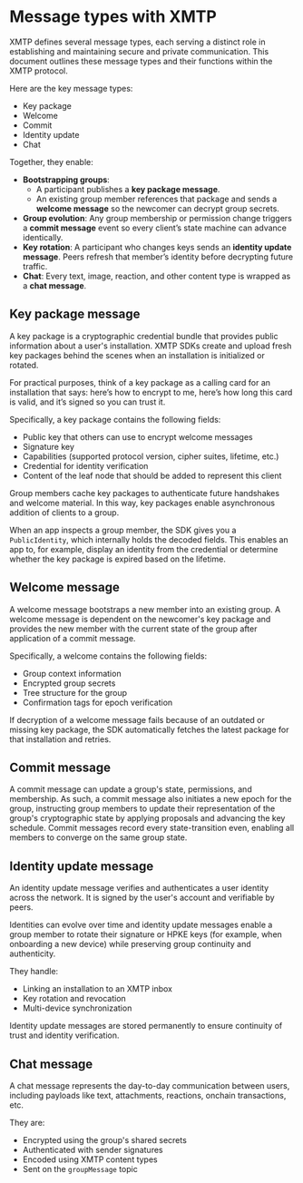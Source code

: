 # Message types with XMTP

XMTP defines several message types, each serving a distinct role in establishing and maintaining secure and private communication. This document outlines these message types and their functions within the XMTP protocol.

Here are the key message types:

- Key package
- Welcome
- Commit
- Identity update
- Chat

Together, they enable:
- **Bootstrapping groups**: 
  - A participant publishes a **key package message**.
  - An existing group member references that package and sends a **welcome message** so the newcomer can decrypt group secrets.
- **Group evolution**: Any group membership or permission change triggers a **commit message** event so every client’s state machine can advance identically.
- **Key rotation**: A participant who changes keys sends an **identity update message**. Peers refresh that member’s identity before decrypting future traffic.
- **Chat**: Every text, image, reaction, and other content type is wrapped as a **chat message**.

## Key package message

A key package is a cryptographic credential bundle that provides public information about a user's installation. XMTP SDKs create and upload fresh key packages behind the scenes when an installation is initialized or rotated.

For practical purposes, think of a key package as a calling card for an installation that says: here’s how to encrypt to me, here’s how long this card is valid, and it’s signed so you can trust it. 

Specifically, a key package contains the following fields:
- Public key that others can use to encrypt welcome messages
- Signature key
- Capabilities (supported protocol version, cipher suites, lifetime, etc.)
- Credential for identity verification
- Content of the leaf node that should be added to represent this client

Group members cache key packages to authenticate future handshakes and welcome material. In this way, key packages enable asynchronous addition of clients to a group.

When an app inspects a group member, the SDK gives you a `PublicIdentity`, which internally holds the decoded fields. This enables an app to, for example, display an identity from the credential or determine whether the key package is expired based on the lifetime.

## Welcome message

A welcome message bootstraps a new member into an existing group. A welcome message is dependent on the newcomer's key package and provides the new member with the current state of the group after application of a commit message. 

Specifically, a welcome contains the following fields:
- Group context information
- Encrypted group secrets
- Tree structure for the group
- Confirmation tags for epoch verification

If decryption of a welcome message fails because of an outdated or missing key package, the SDK automatically fetches the latest package for that installation and retries.

## Commit message

A commit message can update a group's state, permissions, and membership. As such, a commit message also initiates a new epoch for the group, instructing group members to update their representation of the group's cryptographic state by applying proposals and advancing the key schedule. Commit messages record every state-transition even, enabling all members to converge on the same group state.

## Identity update message

An identity update message verifies and authenticates a user identity across the network. It is signed by the user's account and verifiable by peers.

Identities can evolve over time and identity update messages enable a group member to rotate their signature or HPKE keys (for example, when onboarding a new device) while preserving group continuity and authenticity.

They handle:
- Linking an installation to an XMTP inbox
- Key rotation and revocation
- Multi-device synchronization

Identity update messages are stored permanently to ensure continuity of trust and identity verification.

## Chat message

A chat message represents the day-to-day communication between users, including payloads like text, attachments, reactions, onchain transactions, etc.

They are:
- Encrypted using the group's shared secrets
- Authenticated with sender signatures
- Encoded using XMTP content types
- Sent on the `groupMessage` topic
